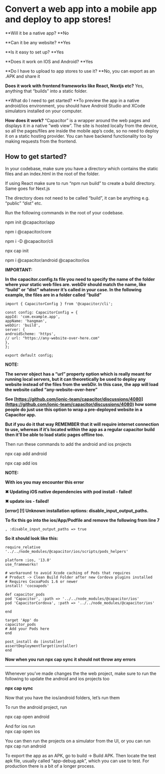# **Convert a web app into a mobile app and deploy to app stores!**

**Will it be a native app? **No

**Can it be any website? **Yes

**Is it easy to set up? **Yes

**Does it work on IOS and Android? **Yes

**Do I have to upload to app stores to use it? **No, you can export as an .APK and share it

**Does it work with frontend frameworks like React, Nextjs etc?** Yes, anything that “builds” into a static folder.

**What do I need to get started? **To preview the app in a native android/ios environment, you should have Android Studio and XCode simulators installed on your computer.

**How does it work?** “Capacitor” is a wrapper around the web pages and displays it in a native ”web view”. The site is hosted locally from the device, so all the pages/files are inside the mobile app’s code, so no need to deploy it on a static hosting provider. You can have backend functionality too by making requests from the frontend.


## **How to get started?**

In your codebase, make sure you have a directory which contains the static files and an index.html in the root of the folder.

If using React make sure to run “npm run build” to create a build directory. Same goes for Next.js

The directory does not need to be called “build”, it can be anything e.g. “public” “dist” etc.

Run the following commands in the root of your codebase.

npm init @capacitor/app

npm i @capacitor/core

npm i -D @capacitor/cli

npx cap init

npm i @capacitor/android @capacitor/ios

**IMPORTANT:**

**In the capacitor.config.ts file you need to specify the name of the folder where your static web files are. webDir should match the name, like “build” or “dist” whatever it’s called in your case. In the following example, the files are in a folder called “build”**


```
import { CapacitorConfig } from '@capacitor/cli';

const config: CapacitorConfig = {
appId: 'com.example.app',
appName: 'hangman',
webDir: 'build',
server: {
androidScheme: 'https',
// url: "https://any-website-over-here.com"
},
};

export default config;
```


**NOTE:**

**The server object has a “url” property option which is really meant for running local servers, but it can theoretically be used to deploy any website instead of the files from the webDir. In this case, the app will load the website called “any-website-over-here”**

**See [https://github.com/ionic-team/capacitor/discussions/4080](https://github.com/ionic-team/capacitor/discussions/4080) how some people do just use this option to wrap a pre-deployed website in a Capacitor app.**

**But if you do it that way REMEMBER that it will require internet connection to use, whereas if it’s located within the app as a regular capacitor build then it’ll be able to load static pages offline too.**

Then run these commands to add the android and ios projects

npx cap add android

npx cap add ios

**NOTE:**

**With ios you may encounter this error**

**✖ Updating iOS native dependencies with pod install - failed!**

**✖ update ios - failed!**

**[error] [!] Unknown installation options: disable_input_output_paths.**

**To fix this go into the ios/App/Podfile and remove the following from line 7**


```
, :disable_input_output_paths => true
```


**So it should look like this:**


```
require_relative '../../node_modules/@capacitor/ios/scripts/pods_helpers'

platform :ios, '13.0'
use_frameworks!

# workaround to avoid Xcode caching of Pods that requires
# Product -> Clean Build Folder after new Cordova plugins installed
# Requires CocoaPods 1.6 or newer
install! 'cocoapods'

def capacitor_pods
pod 'Capacitor', :path => '../../node_modules/@capacitor/ios'
pod 'CapacitorCordova', :path => '../../node_modules/@capacitor/ios'

end

target 'App' do
capacitor_pods
# Add your Pods here
end

post_install do |installer|
assertDeploymentTarget(installer)
end
```


**Now when you run npx cap sync it should not throw any errors**

** **

Whenever you’ve made changes the the web project, make sure to run the following to update the android and ios projects too

**npx cap sync**

Now that you have the ios/android folders, let’s run them

To run the android project, run 

npx cap open android

And for ios run \
npx cap open ios

You can then run the projects on a simulator from the UI, or you can run \
npx cap run android

To export the app as an APK, go to build -> Build APK. Then locate the test apk file, usually called “app-debug.apk”, which you can use to test. For production there is a bit of a longer process.
